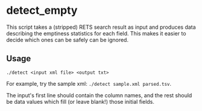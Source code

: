 # detect_empty
This script takes a (stripped) RETS search result as input and produces data
describing the emptiness statistics for each field. This makes it easier to
decide which ones can be safely can be ignored.

## Usage
``./detect <input xml file> <output txt>``

For example, try the sample xml: ``./detect sample.xml parsed.tsv``.

The input's first line should contain the column names, and the rest should be
data values which fill (or leave blank!) those initial fields.
